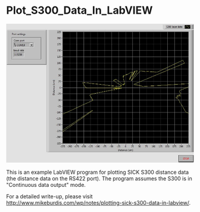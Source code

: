 # Plot_S300_Data_In_LabVIEW
![Front panel of main VI](https://github.com/mburdis/Plot_S300_Data_In_LabVIEW/blob/master/Images/front_panel.JPG)

This is an example LabVIEW program for plotting SICK S300 distance data (the distance data on the RS422 port). The program assumes the S300 is in "Continuous data output" mode. 

For a detailed write-up, please visit http://www.mikeburdis.com/wp/notes/plotting-sick-s300-data-in-labview/. 
